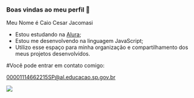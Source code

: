 ### Boas vindas ao meu perfil 🍬

Meu Nome é Caio Cesar Jacomasi

* Estou estudando na [Alura](https://www.alura.com.br/);
* Estou me desenvolvendo na linguagem JavaScript;
* Utilizo esse espaço para minha organização e compartilhamento dos meus projetos desenvolvidos.

#Você pode entrar em contato comigo:

00001114662215SP@al.educacao.sp.gov.br	

![](https://tenor.com/pt-PT/view/zoro-one-piece-sword-epic-gif-17912030)
